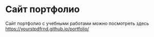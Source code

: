 # Сайт портфолио 
Сайт портфолио с учебными работами можно посмотреть здесь https://yourstpdfrnd.github.io/portfolio/
